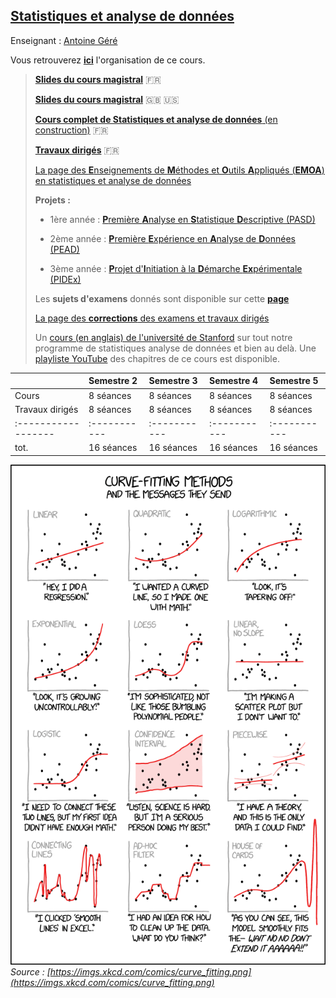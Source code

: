 ## [Statistiques et analyse de données](./sTa7.md)

Enseignant : [Antoine Géré](mailto:a.gere@istom.fr)

Vous retrouverez [**ici**](sTa7/orga.md) l'organisation de ce cours.

> [**Slides du cours magistral**](sTa7/Slides/slides_fr.html) &#x1f1eb;&#x1f1f7;
>
> [**Slides du cours magistral**](sTa7/Slides/slides_en.html) &#x1f1ec;&#x1f1e7; &#x1f1fa;&#x1f1f8;
>
> [**Cours complet de Statistiques et analyse de données** (en construction)](sTa7/LectureStat/index.html) &#x1f1eb;&#x1f1f7;
>
> [**Travaux dirigés**](sTa7/td-s.md) &#x1f1eb;&#x1f1f7;
>
> [La page des **E**nseignements de **M**éthodes et **O**utils **A**ppliqués (**EMOA**) en statistiques et analyse de données](sTa7/EMOA.md)
>
> **Projets :**
>
> - 1ère année : [**P**remière **A**nalyse en **S**tatistique **D**escriptive (PASD)](./sTa7/PASD/PASD.html) 
>
> - 2ème année : [**P**remière **E**xpérience en **A**nalyse de **D**onnées (PEAD)](./sTa7/PEAD/PEAD.html)
>
> - 3ème année : [**P**rojet d'**I**nitiation à la **D**émarche **Ex**périmentale (PIDEx)](./sTa7/PIDEx/PIDEx.html)
>
> Les **sujets d'examens** donnés sont disponible sur cette [**page**](./sTa7/corrections.md/)
>
> [La page des **corrections** des examens et travaux dirigés](./sTa7/examens.md/)
>
> Un [cours (en anglais) de l'université de Stanford](https://www.statlearning.com/) sur tout notre programme de statistiques analyse de données et bien au delà. Une [playliste YouTube](https://youtube.com/playlist?list=PLoROMvodv4rOzrYsAxzQyHb8n_RWNuS1e&feature=shared) des chapitres de ce cours est disponible.
>

|                   | Semestre 2 | Semestre 3 | Semestre 4 | Semestre 5 |
|:------------------|:-----------|:-----------|:-----------|:-----------|
| Cours             | 8 séances  | 8 séances  | 8 séances  | 8 séances  |
| Travaux dirigés   | 8 séances  | 8 séances  | 8 séances  | 8 séances  |
|:------------------|:-----------|:-----------|:-----------|:-----------|
| tot.              | 16 séances | 16 séances | 16 séances | 16 séances |

![image](./img/curve_fitting.png)  
_Source : [https://imgs.xkcd.com/comics/curve_fitting.png](https://imgs.xkcd.com/comics/curve_fitting.png)_
